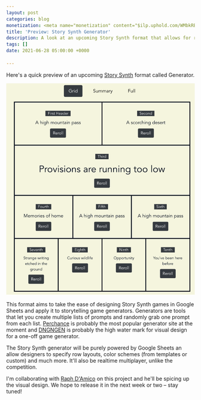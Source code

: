 ```yaml
---
layout: post
categories: blog
monetization: <meta name="monetization" content="$ilp.uphold.com/WMbkRBiZFgbx">
title: 'Preview: Story Synth Generator'
description: A look at an upcoming Story Synth format that allows for random tables
tags: []
date: 2021-06-28 05:00:00 +0000

---
```

Here's a quick preview of an upcoming [Story Synth](storysynth.org) format called Generator.

![](/uploads/screen-shot-2021-06-27-at-8-59-20-pm.png)

This format aims to take the ease of designing Story Synth games in Google Sheets and apply it to storytelling game generators. Generators are tools that let you create multiple lists of prompts and randomly grab one prompt from each list. [Perchance](https://perchance.org/welcome) is probably the most popular generator site at the moment and [DNGNGEN](https://dngngen.makedatanotlore.dev/) is probably the high water mark for visual design for a one-off game generator.

The Story Synth generator will be purely powered by Google Sheets an allow designers to specify row layouts, color schemes (from templates or custom) and much more. It'll also be realtime multiplayer, unlike the competition.

I'm collaborating with [Raph D'Amico](http://www.raphdamico.com/) on this project and he'll be spicing up the visual design. We hope to release it in the next week or two – stay tuned!